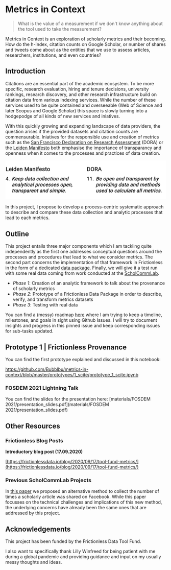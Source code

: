 # Metrics in Context

> What is the value of a measurement if we don't know anything about the tool used to take the measurement?

Metrics in Context is an exploration of scholarly metrics and their becoming. How do the h-index, citation counts on Google Scholar, or number of shares and tweets come about as the entities that we use to assess articles, researchers, institutions, and even countries?

## Introduction

Citations are an essential part of the academic ecosystem. To be more specific, research evaluation, hiring and tenure decisions, university rankings, research discovery, and other research infrastructure build on citation data from various indexing services. While the number of these services used to be quite contained and overseeable (Web of Science and later Scopus and Google Scholar) this space is slowly turning into a hodgepodge of all kinds of new services and iniatives.

With this quickly growing and expanding landscape of data providers, the question arises if the provided datasets and citation counts are commensurable. Iniatives for the responsible use and creation of metrics such as the [San Francisco Declaration on Research Assessment](https://sfdora.org/) (DORA) or the [Leiden Manifesto](http://www.leidenmanifesto.org/) both emphasise the importance of transparancy and openness when it comes to the processes and practices of data creation.

![responsible_research](materials/assets/rrm.png)

In this project, I propose to develop a process-centric systematic approach to describe and compare these data collection and analytic processes that lead to each metrics.

## Outline

This project entails three major components which I am tackling quite independently as the first one addresses conceptual questions around the processes and procedures that lead to what we consider metrics. The second part concerns the implementation of that framework in Frictionless in the form of a dedicated [data package](https://specs.frictionlessdata.io/data-package/). Finally, we will give it a test run with some real data coming from work conducted at the [ScholCommLab](https://scholcommlab.ca).

- *Phase 1*: Creation of an analytic framework to talk about the provenance of scholarly metrics 
- *Phase 2*: Prototype of a Frictionless Data Package in order to describe, verify, and transform metrics datasets
- *Phase 3*: Testing with real data

You can find a (messy) roadmap [here](https://github.com/Bubblbu/metrics-in-context/issues/2) where I am trying to keep a timeline, milestones, and goals in sight using Github Issues. I will try to document insights and progress in this pinned issue and keep corresponding issues for sub-tasks updated.

## Prototype 1 | Frictionless Provenance

You can find the first prototype explained and discussed in this notebook:

https://github.com/Bubblbu/metrics-in-context/blob/master/prototypes/1_scite/prototype_1_scite.ipynb

### FOSDEM 2021 Lightning Talk

You can find the slides for the presentation here: [materials/FOSDEM 2021/presentation_slides.pdf](materials/FOSDEM 2021/presentation_slides.pdf)

## Other Resources

### Frictionless Blog Posts

**Introductory blog post (17.09.2020)**

[https://frictionlessdata.io/blog/2020/09/17/tool-fund-metrics/](https://frictionlessdata.io/blog/2020/09/17/tool-fund-metrics/)

### Previous ScholCommLab Projects

In [this paper](https://www.mitpressjournals.org/doi/full/10.1162/qss_a_00044) we proposed an alternative method to collect the number of times a scholarly article was shared on Facebook. While this paper focusses on the technical challenges and implications of this new method, the underlying concerns have already been the same ones that are addressed by this project.

## Acknowledgements

This project has been funded by the Frictionless Data Tool Fund.

I also want to specifically thank Lilly Winfreed for being patient with me during a global pandemic and providing guidance and input on my usually messy thoughts and ideas.